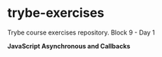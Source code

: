 # trybe-exercises
Trybe course exercises repository.
Block 9 - Day 1

**JavaScript Asynchronous and Callbacks**